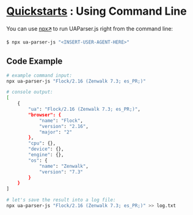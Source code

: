 # [Quickstarts](/intro/quick-start/quick-start) : Using Command Line

You can use [npx🡭](https://docs.npmjs.com/cli/v10/commands/npx) to run UAParser.js right from the command line:

```sh [npm]
$ npx ua-parser-js "<INSERT-USER-AGENT-HERE>"
```

## Code Example

```sh [Console ~vscode-icons:file-type-shell~]
# example command input:
npx ua-parser-js "Flock/2.16 (Zenwalk 7.3; es_PR;)"

# console output:
[
    {
        "ua": "Flock/2.16 (Zenwalk 7.3; es_PR;)",
        "browser": {
            "name": "Flock",
            "version": "2.16",
            "major": "2"
        },
        "cpu": {},
        "device": {},
        "engine": {},
        "os": {
            "name": "Zenwalk",
            "version": "7.3"
        }
    }
]

# let's save the result into a log file:
npx ua-parser-js "Flock/2.16 (Zenwalk 7.3; es_PR;)" >> log.txt
```